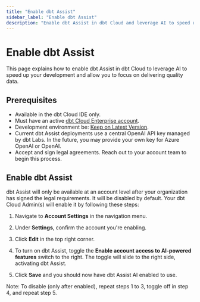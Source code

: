 ```yaml
--- 
title: "Enable dbt Assist" 
sidebar_label: "Enable dbt Assist" 
description: "Enable dbt Assist in dbt Cloud and leverage AI to speed up your development." 
---
```


# Enable dbt Assist <Lifecycle status='beta'/>

This page explains how to enable dbt Assist in dbt Cloud to leverage AI to speed up your development and allow you to focus on delivering quality data.

## Prerequisites

- Available in the dbt Cloud IDE only.
- Must have an active [dbt Cloud Enterprise account](https://www.getdbt.com/pricing).
- Development environment be: [Keep on Latest Version](/docs/dbt-versions/upgrade-dbt-version-in-cloud#keep-on-latest-version).
- Current dbt Assist deployments use a central OpenAI API key managed by dbt Labs. In the future, you may provide your own key for Azure OpenAI or OpenAI.
- Accept and sign legal agreements. Reach out to your account team to begin this process.

## Enable dbt Assist

dbt Assist will only be available at an account level after your organization has signed the legal requirements. It will be disabled by default. Your dbt Cloud Admin(s) will enable it by following these steps:

1. Navigate to **Account Settings** in the navigation menu.

2. Under **Settings**, confirm the account you're enabling.

3. Click **Edit** in the top right corner.

4. To turn on dbt Assist, toggle the **Enable account access to AI-powered features** switch to the right. The toggle will slide to the right side, activating dbt Assist.

5. Click **Save** and you should now have dbt Assist AI enabled to use.

Note: To disable (only after enabled), repeat steps 1 to 3, toggle off in step 4, and repeat step 5.

<Lightbox src="/img/docs/dbt-cloud/cloud-ide/dbt-assist-toggle.jpg" width="90%" title="In Account Settings, click the 'Enable account access to AI-powered feature' toggle to enable dbt Assist." />
